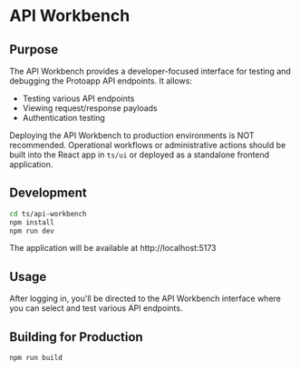 # API Workbench

## Purpose

The API Workbench provides a developer-focused interface for testing and debugging the Protoapp API endpoints. It allows:

- Testing various API endpoints
- Viewing request/response payloads
- Authentication testing

Deploying the API Workbench to production environments is NOT recommended. Operational workflows or administrative actions
should be built into the React app in `ts/ui` or deployed as a standalone frontend application.

## Development

```bash
cd ts/api-workbench
npm install
npm run dev
```

The application will be available at http://localhost:5173

## Usage

After logging in, you'll be directed to the API Workbench interface where you can select and test various API endpoints.

## Building for Production

```bash
npm run build
```
